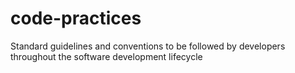 # code-practices
Standard guidelines and conventions to be followed by developers throughout the software development lifecycle
